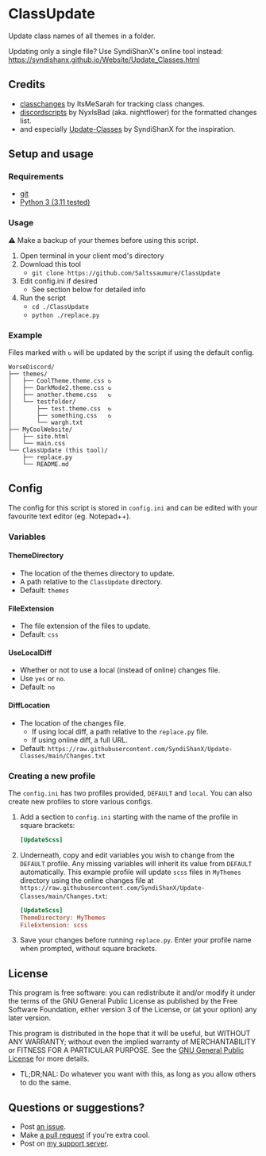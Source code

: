 [github]:           https://github.com/Saltssaumure/ClassUpdate
[issues]:           https://github.com/Saltssaumure/ClassUpdate/issues
[pullrequest]:      https://github.com/Saltssaumure/ClassUpdate/pulls
[license]:          https://github.com/Saltssaumure/ClassUpdate/blob/main/LICENSE

[discord]:          https://discord.gg/uy8nKQVatp


# ClassUpdate

Update class names of all themes in a folder.

Updating only a single file? Use SyndiShanX's online tool instead: https://syndishanx.github.io/Website/Update_Classes.html


## Credits
- [classchanges](https://github.com/itmesarah/classchanges) by ItsMeSarah for tracking class changes.
- [discordscripts](https://github.com/NyxIsBad/discordscripts) by NyxIsBad (aka. nightflower) for the formatted changes list.
- and especially [Update-Classes](https://github.com/SyndiShanX/Update-Classes) by SyndiShanX for the inspiration.


## Setup and usage
### Requirements
- [git](https://git-scm.com/downloads)
- [Python 3 (3.11 tested)](https://www.python.org/downloads/)

### Usage
⚠ Make a backup of your themes before using this script.

1. Open terminal in your client mod's directory
1. Download this tool
    - `git clone https://github.com/Saltssaumure/ClassUpdate`
2. Edit config.ini if desired
    - See section below for detailed info
3. Run the script
    - `cd ./ClassUpdate`
    - `python ./replace.py`

### Example
Files marked with `↻` will be updated by the script if using the default config.
```
WorseDiscord/
├── themes/
│   ├── CoolTheme.theme.css ↻
│   ├── DarkMode2.theme.css ↻
│   ├── another.theme.css   ↻
│   └── testfolder/
│       ├── test.theme.css  ↻
│       ├── something.css   ↻
│       └── wargh.txt
├── MyCoolWebsite/
│   ├── site.html
│   └── main.css
└── ClassUpdate (this tool)/
    ├── replace.py
    └── README.md
```


## Config
The config for this script is stored in `config.ini` and can be edited with your favourite text editor (eg. Notepad++).

### Variables
#### ThemeDirectory
- The location of the themes directory to update.
- A path relative to the `ClassUpdate` directory.
- Default: `themes`
#### FileExtension
- The file extension of the files to update.
- Default: `css`
#### UseLocalDiff
- Whether or not to use a local (instead of online) changes file.
- Use `yes` or `no`.
- Default: `no`
#### DiffLocation
- The location of the changes file.
  - If using local diff, a path relative to the `replace.py` file.
  - If using online diff, a full URL.
- Default: `https://raw.githubusercontent.com/SyndiShanX/Update-Classes/main/Changes.txt`

### Creating a new profile
The `config.ini` has two profiles provided, `DEFAULT` and `local`. You can also create new profiles to store various configs.

1. Add a section to `config.ini` starting with the name of the profile in square brackets:
   ```ini
   [UpdateScss]
   ```
2. Underneath, copy and edit variables you wish to change from the `DEFAULT` profile. Any missing variables will inherit its value from `DEFAULT` automatically. This example profile will update `scss` files in `MyThemes` directory using the online changes file at `https://raw.githubusercontent.com/SyndiShanX/Update-Classes/main/Changes.txt`:
   ```ini
   [UpdateScss]
   ThemeDirectory: MyThemes
   FileExtension: scss
   ```
3. Save your changes before running `replace.py`. Enter your profile name when prompted, without square brackets.


## License
This program is free software: you can redistribute it and/or modify it under the terms of the GNU General Public License as published by the Free Software Foundation, either version 3 of the License, or (at your option) any later version.

This program is distributed in the hope that it will be useful, but WITHOUT ANY WARRANTY; without even the implied warranty of MERCHANTABILITY or FITNESS FOR A PARTICULAR PURPOSE. See the [GNU General Public License][license] for more details.

- <span title="Too long; didn't read; not a lawyer">TL;DR;NAL</span>: Do whatever you want with this, as long as you allow others to do the same.


## Questions or suggestions?
- Post [an issue][issues].
- Make [a pull request][pullrequest] if you're extra cool.
- Post on [my support server][discord].